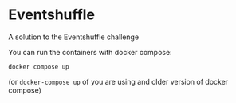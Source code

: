 # Eventshuffle
A solution to the Eventshuffle challenge

You can run the containers with docker compose:

```docker compose up```

(or ```docker-compose up``` of you are using and older version of docker compose)
